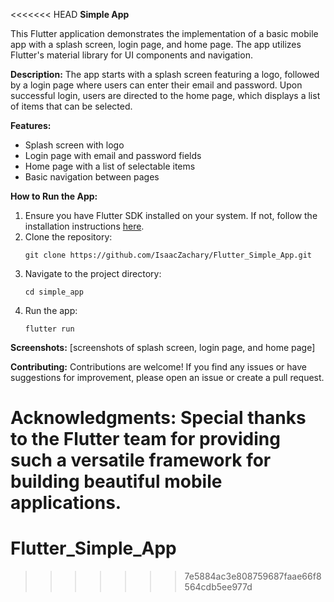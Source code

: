 <<<<<<< HEAD
**Simple App**

This Flutter application demonstrates the implementation of a basic mobile app with a splash screen, login page, and home page. The app utilizes Flutter's material library for UI components and navigation.

**Description:**
The app starts with a splash screen featuring a logo, followed by a login page where users can enter their email and password. Upon successful login, users are directed to the home page, which displays a list of items that can be selected.

**Features:**
- Splash screen with logo
- Login page with email and password fields
- Home page with a list of selectable items
- Basic navigation between pages

**How to Run the App:**
1. Ensure you have Flutter SDK installed on your system. If not, follow the installation instructions [here](https://flutter.dev/docs/get-started/install).
2. Clone the repository:
   ```
   git clone https://github.com/IsaacZachary/Flutter_Simple_App.git
   ```
3. Navigate to the project directory:
   ```
   cd simple_app
   ```
4. Run the app:
   ```
   flutter run
   ```

**Screenshots:**
[screenshots of splash screen, login page, and home page]

**Contributing:**
Contributions are welcome! If you find any issues or have suggestions for improvement, please open an issue or create a pull request.

**Acknowledgments:**
Special thanks to the Flutter team for providing such a versatile framework for building beautiful mobile applications.
=======
# Flutter_Simple_App
>>>>>>> 7e5884ac3e808759687faae66f8564cdb5ee977d
